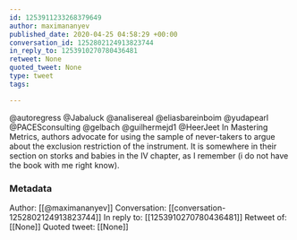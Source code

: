 ```yaml
---
id: 1253911233268379649
author: maximananyev
published_date: 2020-04-25 04:58:29 +00:00
conversation_id: 1252802124913823744
in_reply_to: 1253910270780436481
retweet: None
quoted_tweet: None
type: tweet
tags:

---
```


@autoregress @Jabaluck @analisereal @eliasbareinboim @yudapearl @PACESconsulting @gelbach @guilhermejd1 @HeerJeet In Mastering Metrics, authors advocate for using the sample of never-takers to argue about the exclusion restriction of the instrument. It is somewhere in their section on storks and babies in the IV chapter, as I remember (i do not have the book with me right know).

### Metadata

Author: [[@maximananyev]]
Conversation: [[conversation-1252802124913823744]]
In reply to: [[1253910270780436481]]
Retweet of: [[None]]
Quoted tweet: [[None]]
